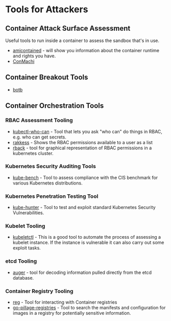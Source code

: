 # Tools for Attackers

## Container Attack Surface Assessment

Useful tools to run inside a container to assess the sandbox that's in use.

* [amicontained](https://github.com/genuinetools/amicontained) -  will show you information about the container runtime and rights you have.
* [ConMachi](https://github.com/nccgroup/ConMachi/)

## Container Breakout Tools

* [botb](https://github.com/brompwnie/botb)

## Container Orchestration Tools

### RBAC Assessment Tooling

* [kubectl-who-can](https://github.com/aquasecurity/kubectl-who-can) - Tool that lets you ask "who can" do things in RBAC, e.g. who can get secrets.
* [rakkess](https://github.com/corneliusweig/rakkess) - Shows the RBAC permissions available to a user as a list
* [rback](https://github.com/team-soteria/rback) - tool for graphical representation of RBAC permissions in a kubernetes cluster.

### Kubernetes Security Auditing Tools

* [kube-bench](https://github.com/aquasecurity/kube-bench) - Tool to assess compliance with the CIS benchmark for various Kubernetes distributions.

### Kubernetes Penetration Testing Tool

* [kube-hunter](https://github.com/aquasecurity/kube-hunter) - Tool to test and exploit standard Kubernetes Security Vulnerabilities.

### Kubelet Tooling

* [kubeletctl](https://github.com/cyberark/kubeletctl) - This is a good tool to automate the process of assessing a kubelet instance. If the instance is vulnerable it can also carry out some exploit tasks.

### etcd Tooling

* [auger](https://github.com/jpbetz/auger) - tool for decoding information pulled directly from the etcd database.

### Container Registry Tooling

* [reg](https://github.com/genuinetools/reg) - Tool for interacting with Container registries
* [go-pillage-registries](https://github.com/nccgroup/go-pillage-registries) - Tool to search the manifests and configuration for images in a registry for potentially sensitive information.